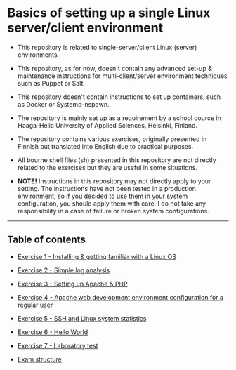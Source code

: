 Basics of setting up a single Linux server/client environment
==============

- This repository is related to single-server/client Linux (server) environments.

- This repository, as for now, doesn't contain any advanced set-up & maintenance instructions for multi-client/server environment techniques such as Puppet or Salt.

- This repository doesn't contain instructions to set up containers, such as Docker or Systemd-nspawn.

- The repository is mainly set up as a requirement by a school cource in Haaga-Helia University of Applied Sciences, Helsinki, Finland.

- The repository contains various exercises, originally presented in Finnish but translated into English due to practical purposes.

- All bourne shell files (sh) presented in this repository are not directly related to the exercises but they are useful in some situations.

- **NOTE!** Instructions in this repository may not directly apply to your setting. The instructions have not been tested in a production environment, so if you decided to use them in your system configuration, you should apply them with care. I do not take any responsibility in a case of failure or broken system configurations.

---------------------------

## Table of contents

- [Exercise 1 - Installing & getting familiar with a Linux OS](https://github.com/Fincer/linux_server_setup/blob/master/exercises/h1.md)

- [Exercise 2 - Simple log analysis](https://github.com/Fincer/linux_server_setup/blob/master/exercises/h2.md)

- [Exercise 3 - Setting up Apache & PHP](https://github.com/Fincer/linux_server_setup/blob/master/exercises/h3.md)

- [Exercise 4 - Apache web development environment configuration for a regular user](https://github.com/Fincer/linux_server_setup/blob/master/exercises/h4.md)

- [Exercise 5 - SSH and Linux system statistics](https://github.com/Fincer/linux_server_setup/blob/master/exercises/h5.md)

- [Exercise 6 - Hello World](https://github.com/Fincer/linux_server_setup/blob/master/exercises/h6.md)

- [Exercise 7 - Laboratory test](https://github.com/Fincer/linux_server_setup/blob/master/exercises/h7.md)

- [Exam structure](https://github.com/Fincer/linux_server_setup/blob/master/exercises/exam.md)
